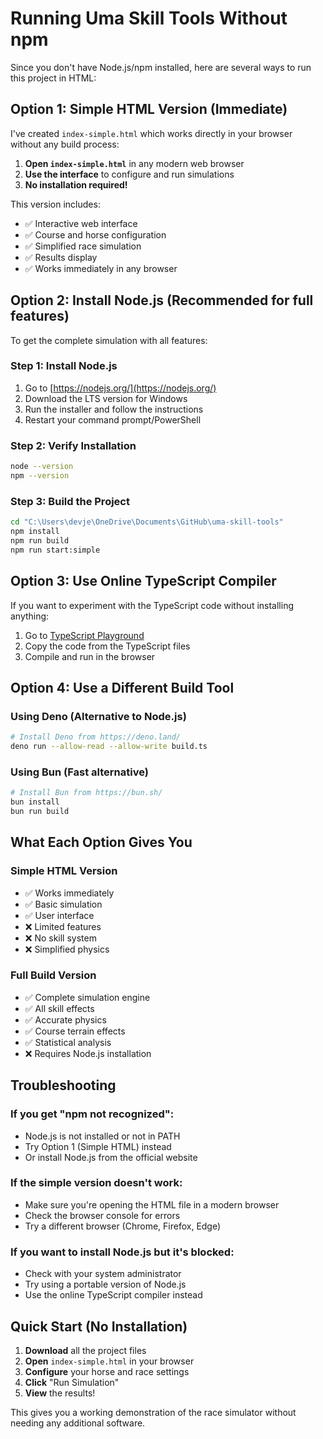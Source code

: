 # Running Uma Skill Tools Without npm

Since you don't have Node.js/npm installed, here are several ways to run this project in HTML:

## Option 1: Simple HTML Version (Immediate)

I've created `index-simple.html` which works directly in your browser without any build process:

1. **Open `index-simple.html`** in any modern web browser
2. **Use the interface** to configure and run simulations
3. **No installation required!**

This version includes:
- ✅ Interactive web interface
- ✅ Course and horse configuration
- ✅ Simplified race simulation
- ✅ Results display
- ✅ Works immediately in any browser

## Option 2: Install Node.js (Recommended for full features)

To get the complete simulation with all features:

### Step 1: Install Node.js
1. Go to [https://nodejs.org/](https://nodejs.org/)
2. Download the LTS version for Windows
3. Run the installer and follow the instructions
4. Restart your command prompt/PowerShell

### Step 2: Verify Installation
```bash
node --version
npm --version
```

### Step 3: Build the Project
```bash
cd "C:\Users\devje\OneDrive\Documents\GitHub\uma-skill-tools"
npm install
npm run build
npm run start:simple
```

## Option 3: Use Online TypeScript Compiler

If you want to experiment with the TypeScript code without installing anything:

1. Go to [TypeScript Playground](https://www.typescriptlang.org/play)
2. Copy the code from the TypeScript files
3. Compile and run in the browser

## Option 4: Use a Different Build Tool

### Using Deno (Alternative to Node.js)
```bash
# Install Deno from https://deno.land/
deno run --allow-read --allow-write build.ts
```

### Using Bun (Fast alternative)
```bash
# Install Bun from https://bun.sh/
bun install
bun run build
```

## What Each Option Gives You

### Simple HTML Version
- ✅ Works immediately
- ✅ Basic simulation
- ✅ User interface
- ❌ Limited features
- ❌ No skill system
- ❌ Simplified physics

### Full Build Version
- ✅ Complete simulation engine
- ✅ All skill effects
- ✅ Accurate physics
- ✅ Course terrain effects
- ✅ Statistical analysis
- ❌ Requires Node.js installation

## Troubleshooting

### If you get "npm not recognized":
- Node.js is not installed or not in PATH
- Try Option 1 (Simple HTML) instead
- Or install Node.js from the official website

### If the simple version doesn't work:
- Make sure you're opening the HTML file in a modern browser
- Check the browser console for errors
- Try a different browser (Chrome, Firefox, Edge)

### If you want to install Node.js but it's blocked:
- Check with your system administrator
- Try using a portable version of Node.js
- Use the online TypeScript compiler instead

## Quick Start (No Installation)

1. **Download** all the project files
2. **Open** `index-simple.html` in your browser
3. **Configure** your horse and race settings
4. **Click** "Run Simulation"
5. **View** the results!

This gives you a working demonstration of the race simulator without needing any additional software.





